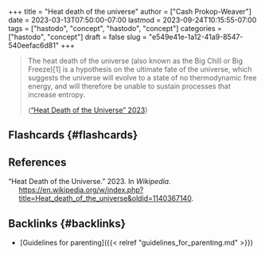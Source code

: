 +++
title = "Heat death of the universe"
author = ["Cash Prokop-Weaver"]
date = 2023-03-13T07:50:00-07:00
lastmod = 2023-09-24T10:15:55-07:00
tags = ["hastodo", "concept", "hastodo", "concept"]
categories = ["hastodo", "concept"]
draft = false
slug = "e549e41e-1a12-41a9-8547-540eefac6d81"
+++

> The heat death of the universe (also known as the Big Chill or Big Freeze)[1] is a hypothesis on the ultimate fate of the universe, which suggests the universe will evolve to a state of no thermodynamic free energy, and will therefore be unable to sustain processes that increase entropy.
>
> (<a href="#citeproc_bib_item_1">“Heat Death of the Universe” 2023</a>)


## Flashcards {#flashcards}

## References

<style>.csl-entry{text-indent: -1.5em; margin-left: 1.5em;}</style><div class="csl-bib-body">
  <div class="csl-entry"><a id="citeproc_bib_item_1"></a>“Heat Death of the Universe.” 2023. In <i>Wikipedia</i>. <a href="https://en.wikipedia.org/w/index.php?title=Heat_death_of_the_universe&oldid=1140367140">https://en.wikipedia.org/w/index.php?title=Heat_death_of_the_universe&#38;oldid=1140367140</a>.</div>
</div>


## Backlinks {#backlinks}

-   [Guidelines for parenting]({{< relref "guidelines_for_parenting.md" >}})
